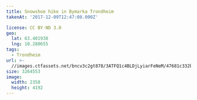 ```yaml
---
title: Snowshoe hike in Bymarka Trondheim
takenAt: '2017-12-09T12:47:08.000Z'

license: CC BY-ND 3.0
geo:
  lat: 63.401938
  lng: 10.280655
tags:
  - Trondheim
url: >-
  //images.ctfassets.net/bncv3c2gt878/3ATFQ1c4BLDjLyiarFeNeM/47681c332bd856ca3ba711d8fd053590/snowshoe-hike-in-bymarka-trondheim_24095975237_o
size: 3264553
image:
  width: 2358
  height: 4192
---
```

